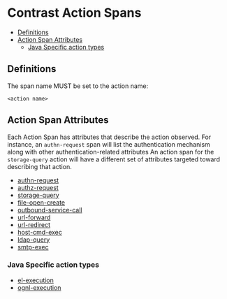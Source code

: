 # Contrast Action Spans

<!-- toc -->

- [Definitions](#definitions)
- [Action Span Attributes](#action-span-attributes)
  - [Java Specific action types](#java-specific-action-types)

<!-- tocstop -->

## Definitions

The span name MUST be set to the action name:

```
<action name>
```

## Action Span Attributes

Each Action Span has attributes that describe the action observed. For instance, an `authn-request` span
will list the authentication mechanism along with other authentication-related attributes
An action span for the `storage-query` action will have a different set of attributes
targeted toward describing that action.

- [authn-request](authn-request.md)
- [authz-request](authz-request.md)
- [storage-query](storage-query.md)
- [file-open-create](file-open-create.md)
- [outbound-service-call](outbound-service-call.md)
- [url-forward](url-forward.md)
- [url-redirect](url-redirect.md)
- [host-cmd-exec](host-cmd-exec.md)
- [ldap-query](ldap-query.md)
- [smtp-exec](smtp-exec.md)

### Java Specific action types

- [el-execution](el-execution.md)
- [ognl-execution](ognl-execution.md)
